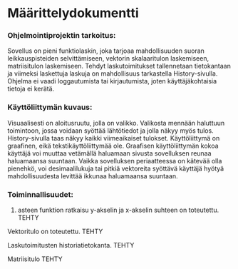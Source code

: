 # Määrittelydokumentti

### Ohjelmointiprojektin tarkoitus: 

Sovellus on pieni funktiolaskin, joka tarjoaa mahdollisuuden suoran leikkauspisteiden selvittämiseen, vektorin skalaaritulon laskemiseen, matriisitulon laskemiseen. Tehdyt laskutoimitukset tallennetaan tietokantaan ja viimeksi laskettuja laskuja on mahdollisuus tarkastella History-sivulla. Ohjelma ei vaadi loggautumista tai kirjautumista, joten käyttäjäkohtaisia tietoja ei kerätä. 

### Käyttöliittymän kuvaus:

Visuaalisesti on aloitusruutu, jolla on valikko. Valikosta mennään haluttuun toimintoon, jossa voidaan syöttää lähtötiedot ja jolla näkyy myös tulos. History-sivulla taas näkyy kaikki viimeaikaiset tulokset. Käyttöliittymä on graafinen, eikä tekstikäyttöliittymää ole. Graafisen käyttöliittymän kokoa käyttäjä voi muuttaa vetämällä haluamaan sivusta sovelluksen reunaa haluamaansa suuntaan. Vaikka sovelluksen periaatteessa on kätevää olla pienehkö, voi desimaalilukuja tai pitkiä vektoreita syöttävä käyttäjä hyötyä mahdollisuudesta levittää ikkunaa haluamaansa suuntaan.


### Toiminnallisuudet:
1. asteen funktion ratkaisu y-akselin ja x-akselin suhteen on toteutettu. TEHTY

Vektoritulo on toteutettu. TEHTY

Laskutoimitusten historiatietokanta. TEHTY

Matriisitulo TEHTY




